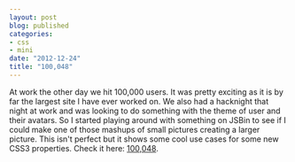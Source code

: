 ```yaml
---
layout: post
blog: published
categories: 
- css
- mini
date: "2012-12-24"
title: "100,048"
---
```


<p class="intro"><span class="first-letter">A</span>t work the other day we hit 100,000 users.  It was pretty exciting as it is by far the largest site I have ever worked on.  We also had a hacknight that night at work and was looking to do something with the theme of user and their avatars.  So I started playing around with something on JSBin to see if I could make one of those mashups of small pictures creating a larger picture.  This isn't perfect but it shows some cool use cases for some new CSS3 properties.  Check it here: <a href='http://jsbin.com/agutig/3/'>100,048</a>.</p>
